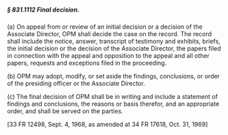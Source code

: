##### § 831.1112 Final decision. #####

(a) On appeal from or review of an initial decision or a decision of the Associate Director, OPM shall decide the case on the record. The record shall include the notice, answer, transcript of testimony and exhibits, briefs, the initial decision or the decision of the Associate Director, the papers filed in connection with the appeal and opposition to the appeal and all other papers, requests and exceptions filed in the proceeding.

(b) OPM may adopt, modify, or set aside the findings, conclusions, or order of the presiding officer or the Associate Director.

(c) The final decision of OPM shall be in writing and include a statement of findings and conclusions, the reasons or basis therefor, and an appropriate order, and shall be served on the parties.

[33 FR 12498, Sept. 4, 1968, as amended at 34 FR 17618, Oct. 31, 1969]